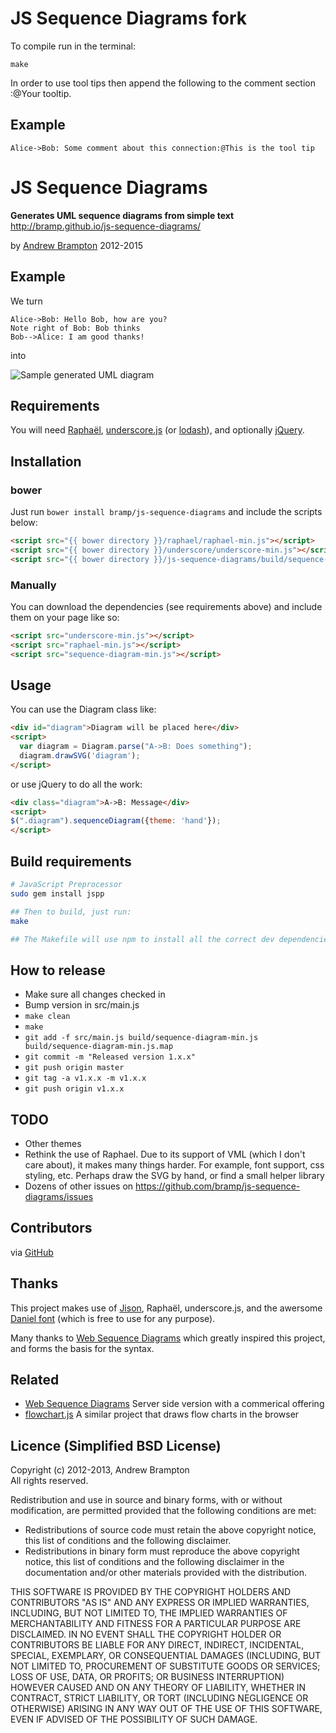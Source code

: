 JS Sequence Diagrams fork
=============================================

To compile run in the terminal:

    make


In order to use tool tips then append the following to the comment section :@Your tooltip.

Example
-------

    Alice->Bob: Some comment about this connection:@This is the tool tip


JS Sequence Diagrams
=============================================
**Generates UML sequence diagrams from simple text**  
<http://bramp.github.io/js-sequence-diagrams/>

by [Andrew Brampton](http://bramp.net) 2012-2015


Example
-------
We turn

    Alice->Bob: Hello Bob, how are you?
    Note right of Bob: Bob thinks
    Bob-->Alice: I am good thanks!

into

![Sample generated UML diagram](http://bramp.github.io/js-sequence-diagrams/images/sample.svg)

Requirements
------------
You will need [Raphaël](http://raphaeljs.com/), [underscore.js](http://underscorejs.org/) (or [lodash](https://lodash.com/)), and optionally [jQuery](https://jquery.com/).


Installation
----------------------

### bower

Just run `bower install bramp/js-sequence-diagrams` and include the scripts below:

```html
<script src="{{ bower directory }}/raphael/raphael-min.js"></script>
<script src="{{ bower directory }}/underscore/underscore-min.js"></script>
<script src="{{ bower directory }}/js-sequence-diagrams/build/sequence-diagram-min.js"></script>
```

### Manually

You can download the dependencies (see requirements above) and include them on your page like so:

```html
<script src="underscore-min.js"></script>
<script src="raphael-min.js"></script>
<script src="sequence-diagram-min.js"></script>
```

Usage
-----

You can use the Diagram class like:

```html
<div id="diagram">Diagram will be placed here</div>
<script> 
  var diagram = Diagram.parse("A->B: Does something");
  diagram.drawSVG('diagram');
</script>
```

or use jQuery to do all the work:
```html
<div class="diagram">A->B: Message</div>
<script>
$(".diagram").sequenceDiagram({theme: 'hand'});
</script>
```

Build requirements
------------------
```bash
# JavaScript Preprocessor 
sudo gem install jspp

## Then to build, just run:
make

## The Makefile will use npm to install all the correct dev dependencies
```

How to release
--------------
* Make sure all changes checked in
* Bump version in src/main.js
* ``make clean``
* ``make``
* ``git add -f src/main.js build/sequence-diagram-min.js build/sequence-diagram-min.js.map``
* ``git commit -m "Released version 1.x.x"``
* ``git push origin master``
* ``git tag -a v1.x.x -m v1.x.x``
* ``git push origin v1.x.x``

TODO
----
* Other themes
* Rethink the use of Raphael. Due to its support of VML (which I don't care about), it makes many things harder. For example, font support, css styling, etc. Perhaps draw the SVG by hand, or find a small helper library
* Dozens of other issues on https://github.com/bramp/js-sequence-diagrams/issues

Contributors
------------

via [GitHub](https://github.com/bramp/js-sequence-diagrams/graphs/contributors)

Thanks
------
This project makes use of [Jison](http://zaach.github.io/jison/), Raphaël, underscore.js, and the awersome [Daniel font](http://www.dafont.com/daniel.font) (which is free to use for any purpose).

Many thanks to [Web Sequence Diagrams](http://www.websequencediagrams.com/) which greatly inspired this project, and forms the basis for the syntax.

Related
-------

* [Web Sequence Diagrams](http://www.websequencediagrams.com/) Server side version with a commerical offering
* [flowchart.js](http://adrai.github.io/flowchart.js/) A similar project that draws flow charts in the browser

Licence (Simplified BSD License)
-------

Copyright (c) 2012-2013, Andrew Brampton  
All rights reserved.

Redistribution and use in source and binary forms, with or without modification, are permitted provided that the following conditions are met:

- Redistributions of source code must retain the above copyright notice, this list of conditions and the following disclaimer.
- Redistributions in binary form must reproduce the above copyright notice, this list of conditions and the following disclaimer in the documentation and/or other materials provided with the distribution.

THIS SOFTWARE IS PROVIDED BY THE COPYRIGHT HOLDERS AND CONTRIBUTORS "AS IS" AND ANY EXPRESS OR IMPLIED WARRANTIES, INCLUDING, BUT NOT LIMITED TO, THE IMPLIED WARRANTIES OF MERCHANTABILITY AND FITNESS FOR A PARTICULAR PURPOSE ARE DISCLAIMED. IN NO EVENT SHALL THE COPYRIGHT HOLDER OR CONTRIBUTORS BE LIABLE FOR ANY DIRECT, INDIRECT, INCIDENTAL, SPECIAL, EXEMPLARY, OR CONSEQUENTIAL DAMAGES (INCLUDING, BUT NOT LIMITED TO, PROCUREMENT OF SUBSTITUTE GOODS OR SERVICES; LOSS OF USE, DATA, OR PROFITS; OR BUSINESS INTERRUPTION) HOWEVER CAUSED AND ON ANY THEORY OF LIABILITY, WHETHER IN CONTRACT, STRICT LIABILITY, OR TORT (INCLUDING NEGLIGENCE OR OTHERWISE) ARISING IN ANY WAY OUT OF THE USE OF THIS SOFTWARE, EVEN IF ADVISED OF THE POSSIBILITY OF SUCH DAMAGE.
